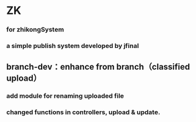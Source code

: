 # ZK
### for zhikongSystem
### a simple publish system developed by jfinal

## branch-dev：enhance from branch（classified upload）
### add module for renaming uploaded file
### changed functions in controllers, upload & update.

